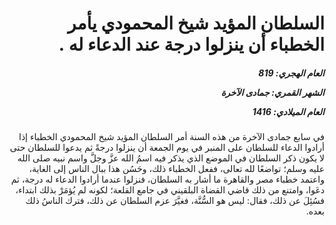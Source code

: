 <h1 dir="rtl">السلطان المؤيد شيخ المحمودي يأمر الخطباء أن ينزلوا درجة عند الدعاء له .</h1>

<h5 dir="rtl">العام الهجري:  819

الشهر القمري: جمادى الآخرة

العام الميلادي: 1416</h5>

<p dir="rtl">في سابع جمادى الآخرة من هذه السنة أمر السلطان المؤيد شيخ المحمودي الخطباء إذا أرادوا الدعاء للسلطان على المنبر في يوم الجمعة أن ينزلوا درجةً ثم يدعوا للسلطان حتى لا يكون ذكر السلطان في الموضع الذي يذكر فيه اسمُ الله عزَّ وجلَّ واسم نبيه صلى الله عليه وسلم؛ تواضعًا لله تعالى، ففعل الخطباء ذلك، وحَسُن هذا ببال الناس إلى الغاية، واعتمد خطباء مصر والقاهرة ما أشار به السلطان، فنزلوا عندما أرادوا الدعاء له درجة، ثم دعَوا، وامتنع من ذلك قاضي القضاة البلقيني في جامع القلعة؛ لكونه لم يُؤمَرْ بذلك ابتداء، فسُئِلَ عن ذلك، فقال: ليس هو السُّنَّة، فغيَّرَ عزم السلطان عن ذلك، فترك الناسُ ذلك بعده.</p></br>
